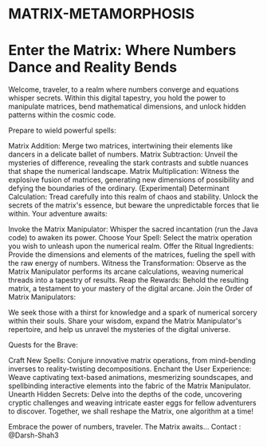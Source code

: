 # MATRIX-METAMORPHOSIS


# Enter the Matrix: Where Numbers Dance and Reality Bends

Welcome, traveler, to a realm where numbers converge and equations whisper secrets. Within this digital tapestry, you hold the power to manipulate matrices, bend mathematical dimensions, and unlock hidden patterns within the cosmic code.

Prepare to wield powerful spells:

Matrix Addition: Merge two matrices, intertwining their elements like dancers in a delicate ballet of numbers.
Matrix Subtraction: Unveil the mysteries of difference, revealing the stark contrasts and subtle nuances that shape the numerical landscape.
Matrix Multiplication: Witness the explosive fusion of matrices, generating new dimensions of possibility and defying the boundaries of the ordinary.
(Experimental) Determinant Calculation: Tread carefully into this realm of chaos and stability. Unlock the secrets of the matrix's essence, but beware the unpredictable forces that lie within.
Your adventure awaits:

Invoke the Matrix Manipulator: Whisper the sacred incantation (run the Java code) to awaken its power.
Choose Your Spell: Select the matrix operation you wish to unleash upon the numerical realm.
Offer the Ritual Ingredients: Provide the dimensions and elements of the matrices, fueling the spell with the raw energy of numbers.
Witness the Transformation: Observe as the Matrix Manipulator performs its arcane calculations, weaving numerical threads into a tapestry of results.
Reap the Rewards: Behold the resulting matrix, a testament to your mastery of the digital arcane.
Join the Order of Matrix Manipulators:

We seek those with a thirst for knowledge and a spark of numerical sorcery within their souls. Share your wisdom, expand the Matrix Manipulator's repertoire, and help us unravel the mysteries of the digital universe.

Quests for the Brave:

Craft New Spells: Conjure innovative matrix operations, from mind-bending inverses to reality-twisting decompositions.
Enchant the User Experience: Weave captivating text-based animations, mesmerizing soundscapes, and spellbinding interactive elements into the fabric of the Matrix Manipulator.
Unearth Hidden Secrets: Delve into the depths of the code, uncovering cryptic challenges and weaving intricate easter eggs for fellow adventurers to discover.
Together, we shall reshape the Matrix, one algorithm at a time!

Embrace the power of numbers, traveler. The Matrix awaits...
Contact : @Darsh-Shah3
